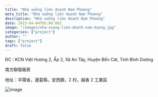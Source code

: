 ```yaml
---
title: "Nhà xưởng liên doanh Nam Phương"
meta_title: "Nhà xưởng liên doanh Nam Phương"
description: "Nhà xưởng liên doanh Nam Phương"
date: 2023-04-04T05:00:00Z
image: "/images/nha-xuong-lien-doanh-nam-duong.jpg"
categories: ["project"]
author: ""
tags: ["project"]
draft: false
---
```


ĐC : KCN Việt Hương 2, Ấp 2, Xã An Tây, Huyện Bến Cát, Tỉnh Bình Dương

南方聯營廠房

地址：平陽省，邊葛縣，安西鎮，2 村，越香 2 工業區

![image](/images/nha-xuong-lien-doanh-nam-duong.jpg)

